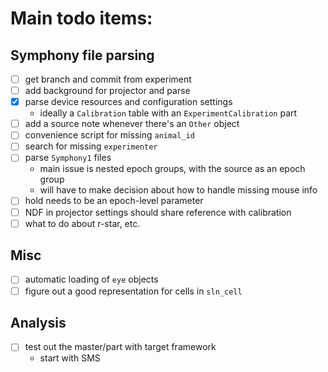 # Main todo items:
## Symphony file parsing
- [ ] get branch and commit from experiment
- [ ] add background for projector and parse
- [x] parse device resources and configuration settings
  - ideally a `Calibration` table with an `ExperimentCalibration` part
- [ ] add a source note whenever there's an `Other` object
- [ ] convenience script for missing `animal_id`
- [ ] search for missing `experimenter`
- [ ] parse `Symphony1` files
  - main issue is nested epoch groups, with the source as an epoch group
  - will have to make decision about how to handle missing mouse info
- [ ] hold needs to be an epoch-level parameter
- [ ] NDF in projector settings should share reference with calibration
- [ ] what to do about r-star, etc.

## Misc
- [ ] automatic loading of `eye` objects
- [ ] figure out a good representation for cells in `sln_cell`

## Analysis
- [ ] test out the master/part with target framework
  - start with SMS

